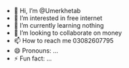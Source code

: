 - 👋 Hi, I’m @Umerkhetab
- 👀 I’m interested in free internet
- 🌱 I’m currently learning nothing
- 💞️ I’m looking to collaborate on money
- 📫 How to reach me 03082607795
- 😄 Pronouns: ...
- ⚡ Fun fact: ...

<!---
Umerkhetab99/Umerkhetab99 is a ✨ special ✨ repository because its `README.md` (All networks free internet) appears on your GitHub profile.
You can click the Preview link to take a look at your changes.
--->
